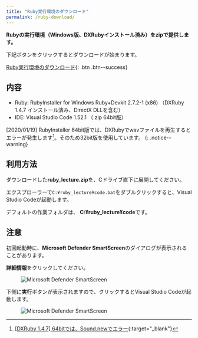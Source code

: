```yaml
---
title: "Ruby実行環境のダウンロード"
permalink: /ruby-download/
---
```

**Rubyの実行環境（Windows版、DXRubyインストール済み）をzipで提供します。**

下記ボタンをクリックするとダウンロードが始まります。

[<i class="fas fa-download"></i> Ruby実行環境のダウンロード](https://download.eastback.co.jp/minamiko/ruby_lecture.zip){: .btn .btn--success}

## 内容
- Ruby: RubyInstaller for Windows Ruby+Devkit 2.7.2-1 (x86) （DXRuby 1.4.7 インストール済み、DirectX DLLを含む）
- IDE: Visual Studio Code 1.52.1 （.zip 64bit版）

[2020/01/19] RubyInstaller 64bit版では、DXRubyでwavファイルを再生するとエラーが発生します[^1]。そのため32bit版を使用しています。
{: .notice--warning} 

[^1]: [[DXRuby 1.4.7] 64bitでは、Sound.newでエラー](https://github.com/mirichi/dxruby/issues/4){:target="_blank"}

## 利用方法
ダウンロードした**ruby_lecture.zip**を、Cドライブ直下に展開してください。

エクスプローラーで`C:¥ruby_lecture¥code.bat`をダブルクリックすると、Visual Studio Codeが起動します。

デフォルトの作業フォルダは、 **C:¥ruby_lecture¥code**です。

## 注意
初回起動時に、**Microsoft Defender SmartScreen**のダイアログが表示されることがあります。

**詳細情報**をクリックしてください。

<figure>
  <img src="{{ '/assets/images/ruby/download/dialog1.png' | relative_url }}" alt="Microsoft Defender SmartScreen">
</figure>

下側に**実行**ボタンが表示されますので、クリックするとVisual Studio Codeが起動します。

<figure>
  <img src="{{ '/assets/images/ruby/download/dialog2.png' | relative_url }}" alt="Microsoft Defender SmartScreen">
</figure>
